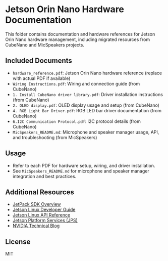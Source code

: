 
# Jetson Orin Nano Hardware Documentation

This folder contains documentation and hardware references for Jetson Orin Nano hardware management, including migrated resources from CubeNano and MicSpeakers projects.

## Included Documents

- `hardware_reference.pdf`: Jetson Orin Nano hardware reference (replace with actual PDF if available)
- `Wiring Instructions.pdf`: Wiring and connection guide (from CubeNano)
- `1. Install CubeNano driver library.pdf`: Driver installation instructions (from CubeNano)
- `2. OLED display.pdf`: OLED display usage and setup (from CubeNano)
- `4. RGB Light Bar Driver.pdf`: RGB LED bar driver documentation (from CubeNano)
- `6.I2C Communication Protocol.pdf`: I2C protocol details (from CubeNano)
- `MicSpeakers_README.md`: Microphone and speaker manager usage, API, and troubleshooting (from MicSpeakers)

## Usage
- Refer to each PDF for hardware setup, wiring, and driver installation.
- See `MicSpeakers_README.md` for microphone and speaker manager integration and best practices.

## Additional Resources
- [JetPack SDK Overview](https://docs.nvidia.com/jetson/jetpack/index.html)
- [Jetson Linux Developer Guide](https://docs.nvidia.com/jetson/archives/r38.2/DeveloperGuide/index.html)
- [Jetson Linux API Reference](https://docs.nvidia.com/jetson/archives/r38.2/ApiReference/index.html)
- [Jetson Platform Services (JPS)](https://docs.nvidia.com/jetson/jps/index.html)
- [NVIDIA Technical Blog](https://developer.nvidia.com/blog)

## License
MIT
